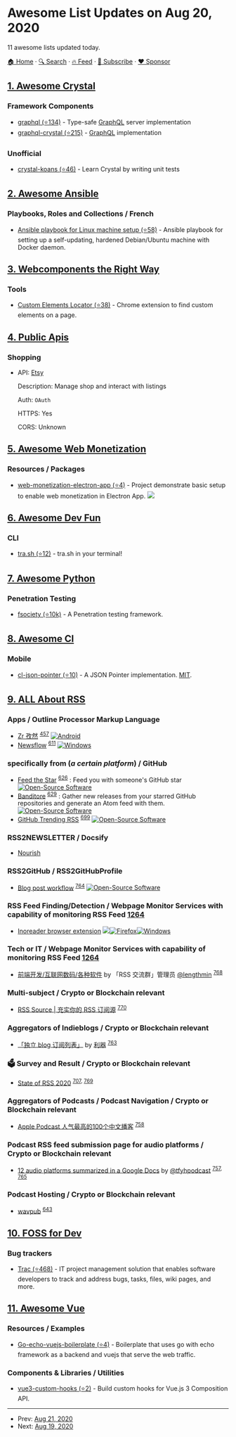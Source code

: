 # Awesome List Updates on Aug 20, 2020

11 awesome lists updated today.

[🏠 Home](/README.md) · [🔍 Search](https://www.trackawesomelist.com/search/) · [🔥 Feed](https://www.trackawesomelist.com/rss.xml) · [📮 Subscribe](https://trackawesomelist.us17.list-manage.com/subscribe?u=d2f0117aa829c83a63ec63c2f&id=36a103854c) · [❤️  Sponsor](https://github.com/sponsors/theowenyoung)



## [1. Awesome Crystal](/content/veelenga/awesome-crystal/README.md)

### Framework Components

*   [graphql (⭐134)](https://github.com/graphql-crystal/graphql) - Type-safe [GraphQL](http://graphql.org) server implementation
*   [graphql-crystal (⭐215)](https://github.com/ziprandom/graphql-crystal) - [GraphQL](http://graphql.org) implementation

### Unofficial

*   [crystal-koans (⭐46)](https://github.com/ilmanzo/crystal-koans) - Learn Crystal by writing unit tests

## [2. Awesome Ansible](/content/ansible-community/awesome-ansible/README.md)

### Playbooks, Roles and Collections / French

*   [Ansible playbook for Linux machine setup (⭐58)](https://github.com/olivomarco/my-ansible-linux-setup) - Ansible playbook for setting up a self-updating, hardened Debian/Ubuntu machine with Docker daemon.

## [3. Webcomponents the Right Way](/content/mateusortiz/webcomponents-the-right-way/README.md)

### Tools

*   [Custom Elements Locator (⭐38)](https://github.com/open-wc/locator) - Chrome extension to find custom elements on a page.

## [4. Public Apis](/content/public-apis/public-apis/README.md)

### Shopping

- API: [Etsy](https://www.etsy.com/developers/documentation/getting_started/api_basics)

  Description: Manage shop and interact with listings

  Auth: `OAuth`

  HTTPS: Yes

  CORS: Unknown



## [5. Awesome Web Monetization](/content/thomasbnt/awesome-web-monetization/README.md)

### Resources / Packages

*   [web-monetization-electron-app (⭐4)](https://github.com/Jasmin2895/web-monetization-electron-app) - Project demonstrate basic setup to enable web monetization in Electron App. ![](https://github.com/thomasbnt/awesome-web-monetization/raw/main/assets/small_icons/electron.png)

## [6. Awesome Dev Fun](/content/mislavcimpersak/awesome-dev-fun/README.md)

### CLI

*   [tra.sh (⭐12)](https://github.com/Indexerrowaty/tra.sh) - tra.sh in your terminal!

## [7. Awesome Python](/content/vinta/awesome-python/README.md)

### Penetration Testing

*   [fsociety (⭐10k)](https://github.com/Manisso/fsociety) - A Penetration testing framework.

## [8. Awesome Cl](/content/CodyReichert/awesome-cl/README.md)

### Mobile

*   [cl-json-pointer (⭐10)](https://github.com/y2q-actionman/cl-json-pointer) - A JSON Pointer implementation. [MIT](https://opensource.org/licenses/MIT).

## [9. ALL About RSS](/content/AboutRSS/ALL-about-RSS/README.md)

### Apps / Outline Processor Markup Language

*   [Zr 孜然](https://www.coolapk.com/apk/176794) <sup>[457](https://t.me/s/aboutrss/457)</sup> [![Android](https://github.com/AboutRSS/ALL-about-RSS/raw/master/media/android.png)](https://www.coolapk.com/apk/176794)
*   [Newsflow](https://www.microsoft.com/store/apps/9nblggh58s5r/) <sup>[611](https://t.me/s/aboutrss/611)</sup> [![Windows](https://github.com/AboutRSS/ALL-about-RSS/raw/master/media/icons8-windows-10-16.png)](https://www.microsoft.com/store/apps/9nblggh58s5r/)

### specifically from (*a certain platform*) / GitHub

*   [Feed the Star](https://feed-the-star.herokuapp.com/) <sup>[626](https://t.me/s/aboutrss/626)</sup> : Feed you with someone's GitHub star [![Open-Source Software](https://github.com/AboutRSS/ALL-about-RSS/raw/master/media/open-source.png)](https://github.com/geekdada/feed-the-star)
*   [Banditore](https://bandito.re/) <sup>[629](https://t.me/s/aboutrss/629)</sup> : Gather new releases from your starred GitHub repositories and generate an Atom feed with them. [![Open-Source Software](https://github.com/AboutRSS/ALL-about-RSS/raw/master/media/open-source.png)](https://github.com/j0k3r/banditore)
*   [GitHub Trending RSS](https://mshibanami.github.io/GitHubTrendingRSS/) <sup>[699](https://t.me/s/aboutrss/699)</sup> [![Open-Source Software](https://github.com/AboutRSS/ALL-about-RSS/raw/master/media/open-source.png)](https://github.com/mshibanami/GitHubTrendingRSS)

### RSS2NEWSLETTER / Docsify

*   [Nourish](https://www.nouri.sh/)

### RSS2GitHub / RSS2GitHubProfile

*   [Blog post workflow](https://github.com/marketplace/actions/blog-post-workflow) <sup>[764](https://t.me/s/aboutrss/764)</sup> [![Open-Source Software](https://github.com/AboutRSS/ALL-about-RSS/raw/master/media/open-source.png)](https://github.com/gautamkrishnar/blog-post-workflow)

### RSS Feed Finding/Detection / Webpage Monitor Services with capability of monitoring RSS Feed [1264](https://t.me/s/aboutrss/1264)

*   [Inoreader browser extension](https://www.inoreader.com/blog/2020/08/inoreaders-browser-extension-got-a-big-update-today.html) [![](https://github.com/AboutRSS/ALL-about-RSS/raw/master/media/Google_Chrome.png)](https://chrome.google.com/webstore/detail/rss-reader-extension-by-i/kfimphpokifbjgmjflanmfeppcjimgah)[![Firefox](https://github.com/AboutRSS/ALL-about-RSS/raw/master/media/Mozilla.png)](https://addons.mozilla.org/en-US/firefox/addon/rss-reader-extension-inoreader/)[![Windows](https://github.com/AboutRSS/ALL-about-RSS/raw/master/media/icons8-windows-10-16.png)](https://microsoftedge.microsoft.com/addons/detail/rss-reader-extension-by-/lbjfhdjlblncekgomhadnnpampcahhal)

### Tech or IT / Webpage Monitor Services with capability of monitoring RSS Feed [1264](https://t.me/s/aboutrss/1264)

*   [前端开发/互联网数码/各种软件](https://t.me/s/aboutrss/767) by 「RSS 交流群」管理员 [@lengthmin](https://github.com/lengthmin) <sup>[768](https://t.me/s/aboutrss/768)</sup>

### Multi-subject / Crypto or Blockchain relevant

*   [RSS Source | 充实你的 RSS 订阅源](https://rss-source.com/) <sup>[770](https://t.me/s/aboutrss/770)</sup>

### Aggregators of Indieblogs / Crypto or Blockchain relevant

*   [「独立 blog 订阅列表」](https://www.notion.so/blog-by-liqi-io-4bdf37d4fb3443b4b6dbed8317450307) by [利器](https://liqi.io) <sup>[763](https://t.me/s/aboutrss/763)</sup>

### 🗳 Survey and Result / Crypto or Blockchain relevant

*   [State of RSS 2020](https://feeder.co/state-of-rss/2020) <sup>[707](https://t.me/s/aboutrss/707), [769](https://t.me/s/aboutrss/769)</sup>

### Aggregators of Podcasts / Podcast Navigation / Crypto or Blockchain relevant

*   [Apple Podcast 人气最高的100个中文播客](https://zhuanlan.zhihu.com/p/166002110) <sup>[758](https://t.me/s/aboutrss/758)</sup>

### Podcast RSS feed submission page for audio platforms / Crypto or Blockchain relevant

*   [12 audio platforms summarized in a Google Docs](https://docs.google.com/document/d/1OurVCVVrVRVJMni5wmf2Ut2gE7_ti1MusxaaNCkiXDs/edit) by [@tfyhpodcast](https://twitter.com/tfyhpodcast/status/1292872689074536448) <sup>[757](https://t.me/s/aboutrss/757), [765](https://t.me/s/aboutrss/765)</sup>

### Podcast Hosting / Crypto or Blockchain relevant

*   [wavpub](https://wavpub.com/) <sup>[643](https://t.me/s/aboutrss/643)</sup>

## [10. FOSS for Dev](/content/tvvocold/FOSS-for-Dev/README.md)

### Bug trackers

*   [Trac (⭐468)](https://github.com/edgewall/trac) - IT project management solution that enables software developers to track and address bugs, tasks, files, wiki pages, and more.

## [11. Awesome Vue](/content/vuejs/awesome-vue/README.md)

### Resources / Examples

*   [Go-echo-vuejs-boilerplate (⭐4)](https://github.com/faisaltheparttimecoder/go-echo-vuejs-boilerplate) - Boilerplate that uses go with echo framework as a backend and vuejs that serve the web traffic.

### Components & Libraries / Utilities

*   [vue3-custom-hooks (⭐2)](https://github.com/PoluosmakAndrew/vue3-custom-hooks) - Build custom hooks for Vue.js 3 Composition API.

---

- Prev: [Aug 21, 2020](/content/2020/08/21/README.md)
- Next: [Aug 19, 2020](/content/2020/08/19/README.md)